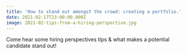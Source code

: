 ```yaml
---
title: 'How to stand out amongst the crowd: creating a portfolio.'
date: 2021-02-17T23:00:00.000Z
image: 2021-02-tips-from-a-hiring-perspective.jpg
---
```


Come hear some hiring perspectives tips & what makes a potential candidate stand out!
